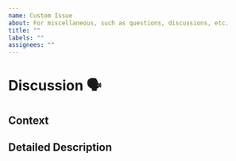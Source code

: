```yaml
---
name: Custom Issue
about: For miscellaneous, such as questions, discussions, etc.
title: ""
labels: ""
assignees: ""
---
```


<!--- Provide a general summary of the issue in the Title above -->

# Discussion 🗣

<!--- Provide an expanded summary of the issue -->

## Context

<!--- Providing context helps us come to the discussion informed -->

## Detailed Description

<!--- Provide any further details -->
